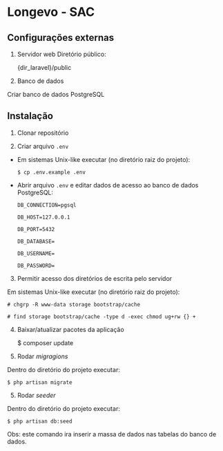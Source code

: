 # Longevo - SAC

## Configurações externas

1. Servidor web
Diretório público:

    {dir_laravel}/public
2. Banco de dados

Criar banco de dados PostgreSQL

## Instalação
1. Clonar repositório

2. Criar arquivo `.env`

- Em sistemas Unix-like executar (no diretório raiz do projeto):

      $ cp .env.example .env

- Abrir arquivo `.env` e editar dados de acesso ao banco de dados PostgreSQL:

      DB_CONNECTION=pgsql
      
      DB_HOST=127.0.0.1
      
      DB_PORT=5432
        
      DB_DATABASE=
      
      DB_USERNAME=
      
      DB_PASSWORD=
3. Permitir acesso dos diretórios de escrita pelo servidor

Em sistemas Unix-like executar (no diretório raiz do projeto):

    # chgrp -R www-data storage bootstrap/cache

    # find storage bootstrap/cache -type d -exec chmod ug+rw {} +

4. Baixar/atualizar pacotes da aplicação

    $ composer update

4. Rodar <i>migragions</i>

Dentro do diretório do projeto executar:

    $ php artisan migrate

5. Rodar <i>seeder</i>

Dentro do diretório do projeto executar:

    $ php artisan db:seed

Obs: este comando ira inserir a massa de dados nas tabelas do banco de dados.